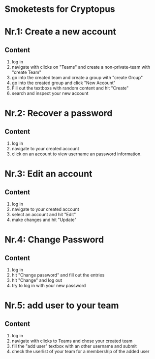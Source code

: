 Smoketests for Cryptopus
========================

Nr.1: Create a new account
==========================

Content
-------

1. log in
2. navigate with clicks on "Teams" and create a non-private-team with "create Team"
3. go into the created team and create a group with "create Group"
4. go into the created group and click "New Account"
5. Fill out the textboxs with random content and hit "Create"
6. search and inspect your new account

Nr.2: Recover a password
========================

Content
-------

1. log in
2. navigate to your created account
3. click on an account to view username an password information.

Nr.3: Edit an account
=====================

Content
-------

1. log in
2. navigate to your created account
3. select an account and hit "Edit"
4. make changes and hit "Update"

Nr.4: Change Password
=====================

Content
-------

1. log in
2. hit "Change password" and fill out the entries
3. hit "Change" and log out
4. try to log in with your new password

Nr.5: add user to your team
===========================

Content
-------

1. log in
2. navigate with clicks to Teams and chose your created team
3. fill the "add user" textbox with an other username and submit
4. check the userlist of your team for a membership of the added user
